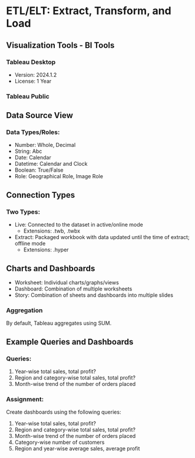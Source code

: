 # ETL/ELT: Extract, Transform, and Load

## Visualization Tools - BI Tools
### Tableau Desktop
- Version: 2024.1.2
- License: 1 Year

### Tableau Public

## Data Source View
### Data Types/Roles:
- Number: Whole, Decimal
- String: Abc
- Date: Calendar
- Datetime: Calendar and Clock
- Boolean: True/False
- Role: Geographical Role, Image Role

## Connection Types
### Two Types:
- Live: Connected to the dataset in active/online mode
  - Extensions: .twb, .twbx
- Extract: Packaged workbook with data updated until the time of extract; offline mode
  - Extensions: .hyper

## Charts and Dashboards
- Worksheet: Individual charts/graphs/views
- Dashboard: Combination of multiple worksheets
- Story: Combination of sheets and dashboards into multiple slides

### Aggregation
By default, Tableau aggregates using SUM.

## Example Queries and Dashboards
### Queries:
1. Year-wise total sales, total profit?
2. Region and category-wise total sales, total profit?
3. Month-wise trend of the number of orders placed

### Assignment:
Create dashboards using the following queries:
1. Year-wise total sales, total profit?
2. Region and category-wise total sales, total profit?
3. Month-wise trend of the number of orders placed
4. Category-wise number of customers
5. Region and year-wise average sales, average profit
